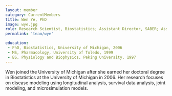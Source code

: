 ```yaml
---
layout: member
category: CurrentMembers
title: Wen Ye, PhD
image: wye.jpg
role: Research Scientist, Biostatistics; Assistant Director, SABER; Associate Director of Method and Measurement Core, MCDTR
permalink: 'team/wye'

education:
 - PhD, Biostatistics, University of Michigan, 2006
 - MS, Pharmacology, University of Toledo, 1999
 - BS, Physiology and Biophysics, Peking University, 1997
---
```


Wen joined the University of Michigan after she earned her doctoral degree in Biostatistics at the University of Michigan in 2006. Her research focuses on disease modeling using longitudinal analysis, survival data analysis, joint modeling, and microsimulation models.
